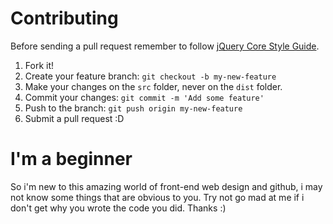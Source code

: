 # Contributing

Before sending a pull request remember to follow [jQuery Core Style Guide](http://contribute.jquery.org/style-guide/js/).

1. Fork it!
2. Create your feature branch: `git checkout -b my-new-feature`
3. Make your changes on the `src` folder, never on the `dist` folder.
4. Commit your changes: `git commit -m 'Add some feature'`
5. Push to the branch: `git push origin my-new-feature`
6. Submit a pull request :D

# I'm a beginner

So i'm new to this amazing world of front-end web design and github, i may not know some things that are obvious to you. Try not go mad at me if i don't get why you wrote the code you did. Thanks :)
